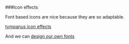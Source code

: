 ###Icon effects

Font based icons are nice because they are so adaptable.

[tympanus icon effects](http://tympanus.net/Development/IconHoverEffects/)

And we can [design our own fonts](http://icomoon.io)
